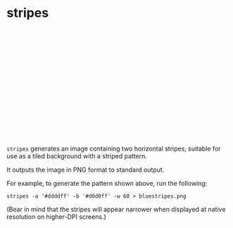 # stripes

<div style="width: 250px; height: 250px; background: url(&quot;bluestripes-example.png&quot;) repeat"></div>

`stripes` generates an image containing two horizontal stripes, suitable for use as a tiled background with a striped pattern.

It outputs the image in PNG format to standard output.

For example, to generate the pattern shown above, run the following:

`stripes -a '#ddddff' -b '#d0d0ff' -w 60 > bluestripes.png`

(Bear in mind that the stripes will appear narrower when displayed at native resolution on higher-DPI screens.)